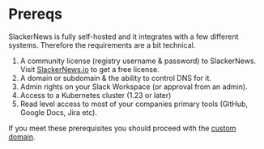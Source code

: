# Prereqs
SlackerNews is fully self-hosted and it integrates with a few different systems. Therefore the requirements are a bit technical.

1. A community license (registry username & password) to SlackerNews. Visit [SlackerNews.io](https://slackernews.io) to get a free license.
2. A domain or subdomain & the ability to control DNS for it.
3. Admin rights on your Slack Workspace (or approval from an admin).
4. Access to a Kubernetes cluster (1.23 or later)
5. Read level access to most of your companies primary tools (GitHub, Google Docs, Jira etc).

If you meet these prerequisites you should proceed with the [custom domain](/domain).
